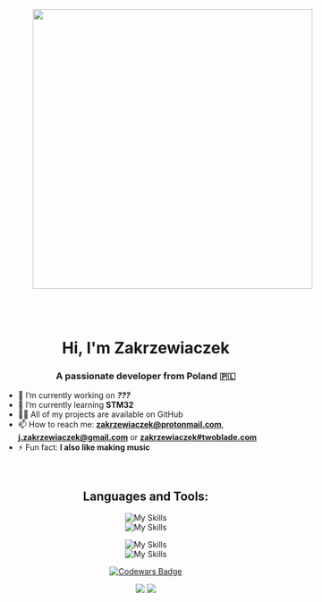 <p align="center">
  <img src="https://github.com/user-attachments/assets/1445e9b4-2cba-48b9-a33b-63ab63e4a7cc" style="width: 500px; padding: 50px;" />
</p>

<h1 align="center">Hi, I'm Zakrzewiaczek</h1>
<h3 align="center">A passionate developer from Poland 🇵🇱</h3>

- 🔭 I’m currently working on **_???_**
- 🌱 I’m currently learning **STM32**
- 👨‍💻 All of my projects are available on GitHub
- 📫 How to reach me: **zakrzewiaczek@protonmail.com**, **j.zakrzewiaczek@gmail.com** or **<a href="https://twoblade.com/">zakrzewiaczek#twoblade.com</a>**
- ⚡ Fun fact: **I also like making music**

<br>
<h2 align="center">Languages and Tools:</h2>
<p align="center">
  <img src="https://skillicons.dev/icons?theme=dark&i=arduino,raspberrypi,c,cpp,cs,dotnet,bash,powershell,regex" alt="My Skills">
  <br>
  <img src="https://skillicons.dev/icons?theme=dark&i=git,github,linux,md,stackoverflow,selenium,unity,visualstudio,vscode" alt="My Skills">
</p>
<p align="center">
  <img src="https://skillicons.dev/icons?theme=dark&i=ableton,discord,bots" alt="My Skills">
  <br>
  <img src="https://skillicons.dev/icons?theme=dark&i=gcp,gmail,instagram" alt="My Skills">
</p>

<p align="center">
  <a href="https://www.codewars.com/users/Zakrzewiaczek">
    <img src="https://www.codewars.com/users/Zakrzewiaczek/badges/large" alt="Codewars Badge">
  </a>
</p>

<p align="center">
  <img src="https://github-readme-streak-stats.herokuapp.com/?user=Zakrzewiaczek&theme=midnight-purple&hide_border=true" />
  <img src="https://github-readme-stats.vercel.app/api/top-langs/?username=Zakrzewiaczek&theme=midnight-purple&show_icons=true&hide_border=true&layout=compact" />
  <!-- <img src="https://github-readme-stats.vercel.app/api?username=Zakrzewiaczek&theme=midnight-purple&show_icons=true&hide_border=true&layout=compact" /> -->
</p>





<!-- [![My Skills](https://skillicons.dev/icons?i=java,kotlin,nodejs,figma&theme=dark)]() -->
